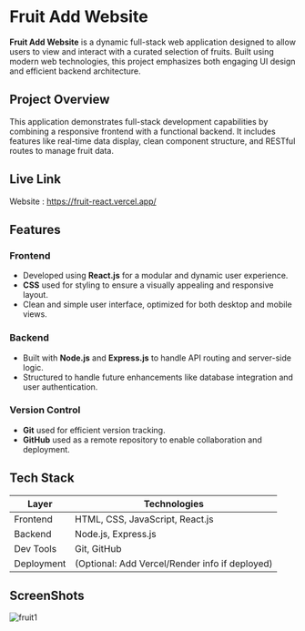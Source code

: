 # Fruit Add Website

**Fruit Add Website** is a dynamic full-stack web application designed to allow users to view and interact with a curated selection of fruits. Built using modern web technologies, this project emphasizes both engaging UI design and efficient backend architecture.

## Project Overview

This application demonstrates full-stack development capabilities by combining a responsive frontend with a functional backend. It includes features like real-time data display, clean component structure, and RESTful routes to manage fruit data.

## Live Link

Website : https://fruit-react.vercel.app/

## Features

### Frontend
- Developed using **React.js** for a modular and dynamic user experience.
- **CSS** used for styling to ensure a visually appealing and responsive layout.
- Clean and simple user interface, optimized for both desktop and mobile views.

### Backend
- Built with **Node.js** and **Express.js** to handle API routing and server-side logic.
- Structured to handle future enhancements like database integration and user authentication.

### Version Control
- **Git** used for efficient version tracking.
- **GitHub** used as a remote repository to enable collaboration and deployment.

## Tech Stack

| Layer      | Technologies                        |
|------------|-------------------------------------|
| Frontend   | HTML, CSS, JavaScript, React.js     |
| Backend    | Node.js, Express.js                 |
| Dev Tools  | Git, GitHub                         |
| Deployment | (Optional: Add Vercel/Render info if deployed) |

## ScreenShots

![fruit1](https://github.com/user-attachments/assets/5b69a648-f51e-4fb7-a170-5ecec0af3faa)

